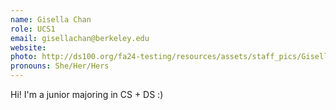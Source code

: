 ```yaml
---
name: Gisella Chan
role: UCS1
email: gisellachan@berkeley.edu
website: 
photo: http://ds100.org/fa24-testing/resources/assets/staff_pics/Gisella_Chan.jpg
pronouns: She/Her/Hers
---
```

Hi! I'm a junior majoring in CS + DS :)
